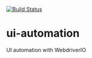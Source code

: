 [![Build Status](https://travis-ci.com/harmiksardar/ui-automation.svg?branch=master)](https://travis-ci.com/harmiksardar/ui-automation)

# ui-automation

UI automation with WebdriverIO
